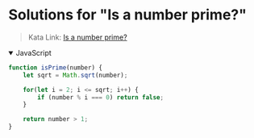 # Solutions for "Is a number prime?"

> Kata Link: [Is a number prime?](https://www.codewars.com/kata/5262119038c0985a5b00029f)

<details open>
<summary>JavaScript</summary>
<p>

```js
function isPrime(number) {
    let sqrt = Math.sqrt(number);

    for(let i = 2; i <= sqrt; i++) {
        if (number % i === 0) return false;
    }

    return number > 1;
}
```

</p>
</details>
